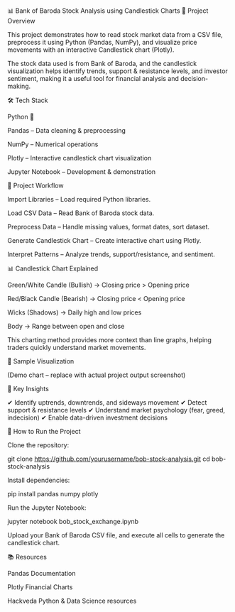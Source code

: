 📊 Bank of Baroda Stock Analysis using Candlestick Charts
📌 Project Overview

This project demonstrates how to read stock market data from a CSV file, preprocess it using Python (Pandas, NumPy), and visualize price movements with an interactive Candlestick chart (Plotly).

The stock data used is from Bank of Baroda, and the candlestick visualization helps identify trends, support & resistance levels, and investor sentiment, making it a useful tool for financial analysis and decision-making.

🛠️ Tech Stack

Python 🐍

Pandas – Data cleaning & preprocessing

NumPy – Numerical operations

Plotly – Interactive candlestick chart visualization

Jupyter Notebook – Development & demonstration

📂 Project Workflow

Import Libraries – Load required Python libraries.

Load CSV Data – Read Bank of Baroda stock data.

Preprocess Data – Handle missing values, format dates, sort dataset.

Generate Candlestick Chart – Create interactive chart using Plotly.

Interpret Patterns – Analyze trends, support/resistance, and sentiment.

📊 Candlestick Chart Explained

Green/White Candle (Bullish) → Closing price > Opening price

Red/Black Candle (Bearish) → Closing price < Opening price

Wicks (Shadows) → Daily high and low prices

Body → Range between open and close

This charting method provides more context than line graphs, helping traders quickly understand market movements.

📸 Sample Visualization


(Demo chart – replace with actual project output screenshot)

🔑 Key Insights

✔ Identify uptrends, downtrends, and sideways movement
✔ Detect support & resistance levels
✔ Understand market psychology (fear, greed, indecision)
✔ Enable data-driven investment decisions

🚀 How to Run the Project

Clone the repository:

git clone https://github.com/yourusername/bob-stock-analysis.git
cd bob-stock-analysis


Install dependencies:

pip install pandas numpy plotly


Run the Jupyter Notebook:

jupyter notebook bob_stock_exchange.ipynb


Upload your Bank of Baroda CSV file, and execute all cells to generate the candlestick chart.

📚 Resources

Pandas Documentation

Plotly Financial Charts

Hackveda Python & Data Science resources
